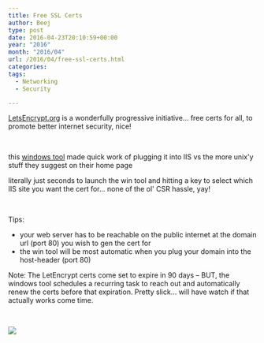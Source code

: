 ```yaml
---
title: Free SSL Certs
author: Beej
type: post
date: 2016-04-23T20:10:59+00:00
year: "2016"
month: "2016/04"
url: /2016/04/free-ssl-certs.html
categories:
tags:
  - Networking
  - Security

---
```

[LetsEncrypt.org][1] is a wonderfully progressive initiative... free certs for all, to promote better internet security, nice!
  
&nbsp;

this [windows tool][2] made quick work of plugging it into IIS vs the more unix'y stuff they suggest on their home page
  
literally just seconds to launch the win tool and hitting a key to select which IIS site you want the cert for... none of the ol' CSR hassle, yay!
  
&nbsp;

Tips:

  * your web server has to be reachable on the public internet at the domain url (port 80) you wish to gen the cert for
  * the win tool will be most automatic when you plug your domain into the host-header (port 80)

Note: The LetEncrypt certs come set to expire in 90 days &#8211; BUT, the windows tool schedules a recurring task to reach out and automatically renew the certs before that expiration. Pretty slick... will have watch if that actually works come time.
  
&nbsp;

![][3]

 [1]: https://letsencrypt.org/
 [2]: https://github.com/Lone-Coder/letsencrypt-win-simple/releases
 [3]: https://4.bp.blogspot.com/-Tv2dQID6uy0/VyzFs5QhGuI/AAAAAAAAUGo/7OIzf8z-Y1gE2hxQVHP5gfVyFlJSr8RiwCLcB/s1600/RDS%2BMods%2BRound%2B2_Page_02_Image_0001.png